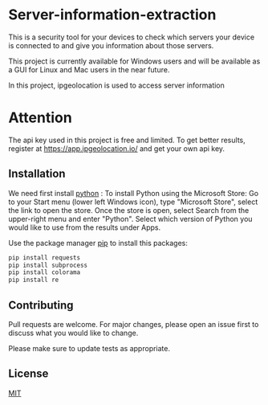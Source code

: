 # Server-information-extraction

This is a security tool for your devices to check which servers your device is connected to and give you information about those servers.


This project is currently available for Windows users and will be available as a GUI for Linux and Mac users in the near future.

In this project, ipgeolocation is used to access server information


# Attention

The api key used in this project is free and limited. To get better results, register at https://app.ipgeolocation.io/ and get your own api key. 

## Installation

We need first install [python](https://www.python.org/) :
    To install Python using the Microsoft Store: Go to your Start menu (lower left Windows icon), type "Microsoft Store", select the link to open the store. Once the store is open, select Search from the upper-right menu and enter "Python". Select which version of Python you would like to use from the results under Apps.

Use the package manager [pip](https://pip.pypa.io/en/stable/) to install this packages:

```bash
pip install requests
pip install subprocess
pip install colorama
pip install re
```

## Contributing

Pull requests are welcome. For major changes, please open an issue first
to discuss what you would like to change.

Please make sure to update tests as appropriate.


## License

[MIT](https://choosealicense.com/licenses/mit/)